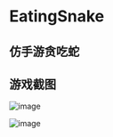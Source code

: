 # EatingSnake
## 仿手游贪吃蛇
## 游戏截图
![image](https://user-images.githubusercontent.com/82095671/154946959-4492bbfb-d014-41a7-a996-50d16d5b1ecf.png)


![image](https://user-images.githubusercontent.com/82095671/154947080-906a2bae-1edd-4d87-9a86-7b68bdc06c8c.png)
